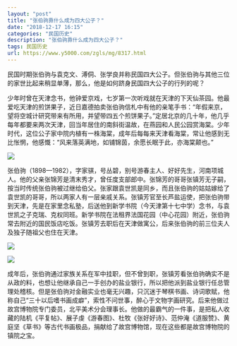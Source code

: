 ```yaml
---
layout: "post"
title: "张伯驹靠什么成为四大公子？"
date: "2018-12-17 16:15"
categories: "民国历史"
description: "张伯驹靠什么成为四大公子？"
tags: 民国历史
url: https://www.y5000.com/zgls/mg/8317.html
---
```






民国时期张伯驹与袁克文、溥侗、张学良并称民国四大公子。但张伯驹与其他三位的家世比起来稍显单薄，那么，他是如何跻身民国四大公子的行列的呢？

少年时曾在天津念书，他钟爱京戏，七岁第一次听戏就在天津的下天仙茶园。他最爱吃天津的煎饼果子，近日嘉德拍卖张伯驹信札中有他的亲笔手书：“年假来京，望将空城计研究带来有所用，并望带四五个煎饼果子。”定居北京的几十年，他几乎每年都要来两次天津，回当年居住的南斜街温故，在燕园和人民公园赏海棠。少年时代，这位公子家中院内植有一株海棠，成年后每每来天津看海棠，常让他感到无比怅惘，他感慨：“风来落英满地，如铺锦茵，余愿长眠于此，亦海棠颠也。”

![](https://img.y5000.com/uploads/allimg/161226/1529321521-0.jpg)

张伯驹（1898—1982），字家骐，号丛碧，别号游春主人、好好先生，河南项城人。他的父亲张锦芳是清末秀才，曾任度支部郎中。张锦芳的哥哥张镇芳无子嗣，按当时传统张伯驹被过继给伯父。张家跟袁世凯是同乡，而且张伯驹的姑姑嫁给了袁世凯的哥哥，所以两家人有一层亲戚关系。张镇芳官至长芦盐运使，把张伯驹带到天津，先是在家里念私塾，后送他到新学书院（今天津第十七中学）念书，与袁世凯之子克瑞、克权同班。新学书院在法租界法国花园（中心花园）附近，张伯驹常去附近的国民饭店吃饭。张镇芳去职后在天津做寓公，后来张伯驹的前三位夫人及独子随祖父也住在天津。

![](https://img.y5000.com/uploads/allimg/161226/1529325161-1.jpg)

![](https://img.y5000.com/uploads/allimg/161226/15293262T-2.jpg)

成年后，张伯驹通过家族关系在军中挂职，但不曾到职，张镇芳看张伯驹确实不是从政的料，也想让他继承自己一手创办的盐业银行，所以把他派到盐业银行任总管理处稽核。但是张伯驹对金融实业也毫无兴趣，只沉迷于琴棋书画、诗词歌赋，他称自己“三十以后嗜书画成癖”，索性不问世事，醉心于文物字画研究。后来他做过故宫博物院专门委员，北平美术分会理事长。他做的最霸气的一件事，是把私人收藏的陆机《平复帖》、展子虔《游春图》、杜牧《张好好诗》、范仲淹《道服赞》、黄庭坚《草书》等古代书画极品，捐献给了故宫博物馆，现在这些都是故宫博物院的镇院之宝。
